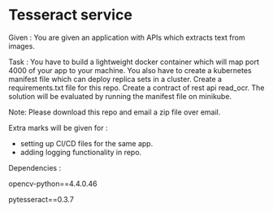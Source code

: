 # Tesseract service

Given : You are given an application with APIs which extracts text from images. 

Task : You have to build a lightweight docker container which will map port 4000 of your app to your machine. 
You also have to create a kubernetes manifest file which can deploy replica sets in a cluster. 
Create a requirements.txt file for this repo. 
Create a contract of rest api read_ocr.
The solution will be evaluated by running the manifest file on minikube. 

Note:
Please download this repo and email a zip file over email. 

Extra marks will be given for : 
- setting up CI/CD files for the same app. 
- adding logging functionality in repo.

Dependencies :

opencv-python==4.4.0.46

pytesseract==0.3.7
